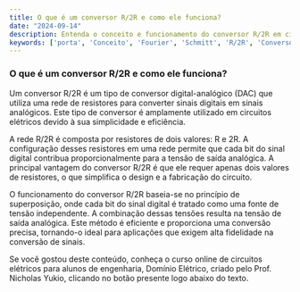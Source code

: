 ```yaml
---
title: O que é um conversor R/2R e como ele funciona?
date: "2024-09-14"
description: Entenda o conceito e funcionamento do conversor R/2R em circuitos elétricos.
keywords: ['porta', 'Conceito', 'Fourier', 'Schmitt', 'R/2R', 'Conversor', 'Tensão']
---
```


### O que é um conversor R/2R e como ele funciona?

Um conversor R/2R é um tipo de conversor digital-analógico (DAC) que utiliza uma rede de resistores para converter sinais digitais em sinais analógicos. Este tipo de conversor é amplamente utilizado em circuitos elétricos devido à sua simplicidade e eficiência.

A rede R/2R é composta por resistores de dois valores: R e 2R. A configuração desses resistores em uma rede permite que cada bit do sinal digital contribua proporcionalmente para a tensão de saída analógica. A principal vantagem do conversor R/2R é que ele requer apenas dois valores de resistores, o que simplifica o design e a fabricação do circuito.

O funcionamento do conversor R/2R baseia-se no princípio de superposição, onde cada bit do sinal digital é tratado como uma fonte de tensão independente. A combinação dessas tensões resulta na tensão de saída analógica. Este método é eficiente e proporciona uma conversão precisa, tornando-o ideal para aplicações que exigem alta fidelidade na conversão de sinais.

Se você gostou deste conteúdo, conheça o curso online de circuitos elétricos para alunos de engenharia, Domínio Elétrico, criado pelo Prof. Nicholas Yukio, clicando no botão presente logo abaixo do texto.